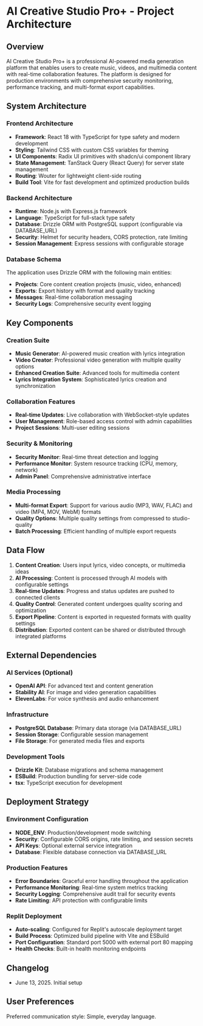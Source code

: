 # AI Creative Studio Pro+ - Project Architecture

## Overview

AI Creative Studio Pro+ is a professional AI-powered media generation platform that enables users to create music, videos, and multimedia content with real-time collaboration features. The platform is designed for production environments with comprehensive security monitoring, performance tracking, and multi-format export capabilities.

## System Architecture

### Frontend Architecture
- **Framework**: React 18 with TypeScript for type safety and modern development
- **Styling**: Tailwind CSS with custom CSS variables for theming
- **UI Components**: Radix UI primitives with shadcn/ui component library
- **State Management**: TanStack Query (React Query) for server state management
- **Routing**: Wouter for lightweight client-side routing
- **Build Tool**: Vite for fast development and optimized production builds

### Backend Architecture
- **Runtime**: Node.js with Express.js framework
- **Language**: TypeScript for full-stack type safety
- **Database**: Drizzle ORM with PostgreSQL support (configurable via DATABASE_URL)
- **Security**: Helmet for security headers, CORS protection, rate limiting
- **Session Management**: Express sessions with configurable storage

### Database Schema
The application uses Drizzle ORM with the following main entities:
- **Projects**: Core content creation projects (music, video, enhanced)
- **Exports**: Export history with format and quality tracking
- **Messages**: Real-time collaboration messaging
- **Security Logs**: Comprehensive security event logging

## Key Components

### Creation Suite
- **Music Generator**: AI-powered music creation with lyrics integration
- **Video Creator**: Professional video generation with multiple quality options
- **Enhanced Creation Suite**: Advanced tools for multimedia content
- **Lyrics Integration System**: Sophisticated lyrics creation and synchronization

### Collaboration Features
- **Real-time Updates**: Live collaboration with WebSocket-style updates
- **User Management**: Role-based access control with admin capabilities
- **Project Sessions**: Multi-user editing sessions

### Security & Monitoring
- **Security Monitor**: Real-time threat detection and logging
- **Performance Monitor**: System resource tracking (CPU, memory, network)
- **Admin Panel**: Comprehensive administrative interface

### Media Processing
- **Multi-format Export**: Support for various audio (MP3, WAV, FLAC) and video (MP4, MOV, WebM) formats
- **Quality Options**: Multiple quality settings from compressed to studio-quality
- **Batch Processing**: Efficient handling of multiple export requests

## Data Flow

1. **Content Creation**: Users input lyrics, video concepts, or multimedia ideas
2. **AI Processing**: Content is processed through AI models with configurable settings
3. **Real-time Updates**: Progress and status updates are pushed to connected clients
4. **Quality Control**: Generated content undergoes quality scoring and optimization
5. **Export Pipeline**: Content is exported in requested formats with quality settings
6. **Distribution**: Exported content can be shared or distributed through integrated platforms

## External Dependencies

### AI Services (Optional)
- **OpenAI API**: For advanced text and content generation
- **Stability AI**: For image and video generation capabilities
- **ElevenLabs**: For voice synthesis and audio enhancement

### Infrastructure
- **PostgreSQL Database**: Primary data storage (via DATABASE_URL)
- **Session Storage**: Configurable session management
- **File Storage**: For generated media files and exports

### Development Tools
- **Drizzle Kit**: Database migrations and schema management
- **ESBuild**: Production bundling for server-side code
- **tsx**: TypeScript execution for development

## Deployment Strategy

### Environment Configuration
- **NODE_ENV**: Production/development mode switching
- **Security**: Configurable CORS origins, rate limiting, and session secrets
- **API Keys**: Optional external service integration
- **Database**: Flexible database connection via DATABASE_URL

### Production Features
- **Error Boundaries**: Graceful error handling throughout the application
- **Performance Monitoring**: Real-time system metrics tracking
- **Security Logging**: Comprehensive audit trail for security events
- **Rate Limiting**: API protection with configurable limits

### Replit Deployment
- **Auto-scaling**: Configured for Replit's autoscale deployment target
- **Build Process**: Optimized build pipeline with Vite and ESBuild
- **Port Configuration**: Standard port 5000 with external port 80 mapping
- **Health Checks**: Built-in health monitoring endpoints

## Changelog
- June 13, 2025. Initial setup

## User Preferences

Preferred communication style: Simple, everyday language.